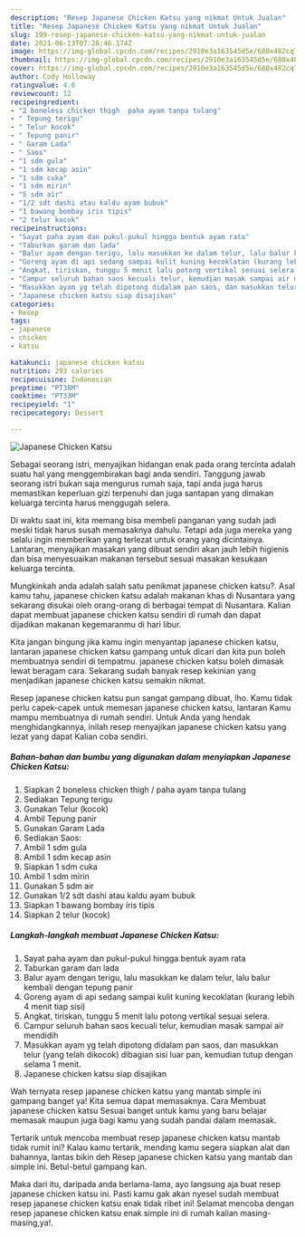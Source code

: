 ```yaml
---
description: "Resep Japanese Chicken Katsu yang nikmat Untuk Jualan"
title: "Resep Japanese Chicken Katsu yang nikmat Untuk Jualan"
slug: 199-resep-japanese-chicken-katsu-yang-nikmat-untuk-jualan
date: 2021-06-13T07:28:46.174Z
image: https://img-global.cpcdn.com/recipes/2910e3a163545d5e/680x482cq70/japanese-chicken-katsu-foto-resep-utama.jpg
thumbnail: https://img-global.cpcdn.com/recipes/2910e3a163545d5e/680x482cq70/japanese-chicken-katsu-foto-resep-utama.jpg
cover: https://img-global.cpcdn.com/recipes/2910e3a163545d5e/680x482cq70/japanese-chicken-katsu-foto-resep-utama.jpg
author: Cody Holloway
ratingvalue: 4.6
reviewcount: 12
recipeingredient:
- "2 boneless chicken thigh  paha ayam tanpa tulang"
- " Tepung terigu"
- " Telur kocok"
- " Tepung panir"
- " Garam Lada"
- " Saos"
- "1 sdm gula"
- "1 sdm kecap asin"
- "1 sdm cuka"
- "1 sdm mirin"
- "5 sdm air"
- "1/2 sdt dashi atau kaldu ayam bubuk"
- "1 bawang bombay iris tipis"
- "2 telur kocok"
recipeinstructions:
- "Sayat paha ayam dan pukul-pukul hingga bentuk ayam rata"
- "Taburkan garam dan lada"
- "Balur ayam dengan terigu, lalu masukkan ke dalam telur, lalu balur kembali dengan tepung panir"
- "Goreng ayam di api sedang sampai kulit kuning kecoklatan (kurang lebih 4 menit tiap sisi)"
- "Angkat, tiriskan, tunggu 5 menit lalu potong vertikal sesuai selera."
- "Campur seluruh bahan saos kecuali telur, kemudian masak sampai air mendidih"
- "Masukkan ayam yg telah dipotong didalam pan saos, dan masukkan telur (yang telah dikocok) dibagian sisi luar pan, kemudian tutup dengan selama 1 menit."
- "Japanese chicken katsu siap disajikan"
categories:
- Resep
tags:
- japanese
- chicken
- katsu

katakunci: japanese chicken katsu 
nutrition: 293 calories
recipecuisine: Indonesian
preptime: "PT38M"
cooktime: "PT33M"
recipeyield: "1"
recipecategory: Dessert

---
```



![Japanese Chicken Katsu](https://img-global.cpcdn.com/recipes/2910e3a163545d5e/680x482cq70/japanese-chicken-katsu-foto-resep-utama.jpg)

Sebagai seorang istri, menyajikan hidangan enak pada orang tercinta adalah suatu hal yang menggembirakan bagi anda sendiri. Tanggung jawab seorang istri bukan saja mengurus rumah saja, tapi anda juga harus memastikan keperluan gizi terpenuhi dan juga santapan yang dimakan keluarga tercinta harus menggugah selera.

Di waktu  saat ini, kita memang bisa membeli panganan yang sudah jadi meski tidak harus susah memasaknya dahulu. Tetapi ada juga mereka yang selalu ingin memberikan yang terlezat untuk orang yang dicintainya. Lantaran, menyajikan masakan yang dibuat sendiri akan jauh lebih higienis dan bisa menyesuaikan makanan tersebut sesuai masakan kesukaan keluarga tercinta. 



Mungkinkah anda adalah salah satu penikmat japanese chicken katsu?. Asal kamu tahu, japanese chicken katsu adalah makanan khas di Nusantara yang sekarang disukai oleh orang-orang di berbagai tempat di Nusantara. Kalian dapat membuat japanese chicken katsu sendiri di rumah dan dapat dijadikan makanan kegemaranmu di hari libur.

Kita jangan bingung jika kamu ingin menyantap japanese chicken katsu, lantaran japanese chicken katsu gampang untuk dicari dan kita pun boleh membuatnya sendiri di tempatmu. japanese chicken katsu boleh dimasak lewat beragam cara. Sekarang sudah banyak resep kekinian yang menjadikan japanese chicken katsu semakin nikmat.

Resep japanese chicken katsu pun sangat gampang dibuat, lho. Kamu tidak perlu capek-capek untuk memesan japanese chicken katsu, lantaran Kamu mampu membuatnya di rumah sendiri. Untuk Anda yang hendak menghidangkannya, inilah resep menyajikan japanese chicken katsu yang lezat yang dapat Kalian coba sendiri.

<!--inarticleads1-->

##### Bahan-bahan dan bumbu yang digunakan dalam menyiapkan Japanese Chicken Katsu:

1. Siapkan 2 boneless chicken thigh / paha ayam tanpa tulang
1. Sediakan  Tepung terigu
1. Gunakan  Telur (kocok)
1. Ambil  Tepung panir
1. Gunakan  Garam Lada
1. Sediakan  Saos:
1. Ambil 1 sdm gula
1. Ambil 1 sdm kecap asin
1. Siapkan 1 sdm cuka
1. Ambil 1 sdm mirin
1. Gunakan 5 sdm air
1. Gunakan 1/2 sdt dashi atau kaldu ayam bubuk
1. Siapkan 1 bawang bombay iris tipis
1. Siapkan 2 telur (kocok)




<!--inarticleads2-->

##### Langkah-langkah membuat Japanese Chicken Katsu:

1. Sayat paha ayam dan pukul-pukul hingga bentuk ayam rata
1. Taburkan garam dan lada
1. Balur ayam dengan terigu, lalu masukkan ke dalam telur, lalu balur kembali dengan tepung panir
1. Goreng ayam di api sedang sampai kulit kuning kecoklatan (kurang lebih 4 menit tiap sisi)
1. Angkat, tiriskan, tunggu 5 menit lalu potong vertikal sesuai selera.
1. Campur seluruh bahan saos kecuali telur, kemudian masak sampai air mendidih
1. Masukkan ayam yg telah dipotong didalam pan saos, dan masukkan telur (yang telah dikocok) dibagian sisi luar pan, kemudian tutup dengan selama 1 menit.
1. Japanese chicken katsu siap disajikan




Wah ternyata resep japanese chicken katsu yang mantab simple ini gampang banget ya! Kita semua dapat memasaknya. Cara Membuat japanese chicken katsu Sesuai banget untuk kamu yang baru belajar memasak maupun juga bagi kamu yang sudah pandai dalam memasak.

Tertarik untuk mencoba membuat resep japanese chicken katsu mantab tidak rumit ini? Kalau kamu tertarik, mending kamu segera siapkan alat dan bahannya, lantas bikin deh Resep japanese chicken katsu yang mantab dan simple ini. Betul-betul gampang kan. 

Maka dari itu, daripada anda berlama-lama, ayo langsung aja buat resep japanese chicken katsu ini. Pasti kamu gak akan nyesel sudah membuat resep japanese chicken katsu enak tidak ribet ini! Selamat mencoba dengan resep japanese chicken katsu enak simple ini di rumah kalian masing-masing,ya!.

